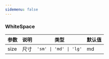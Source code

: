```yaml
---
sidemenu: false
---
```

### WhiteSpace

| 参数	|说明	|类型	|默认值
| --- | --- | --- | ---
| size |  尺寸 | `'sm' \| 'md' \| 'lg'` | md

